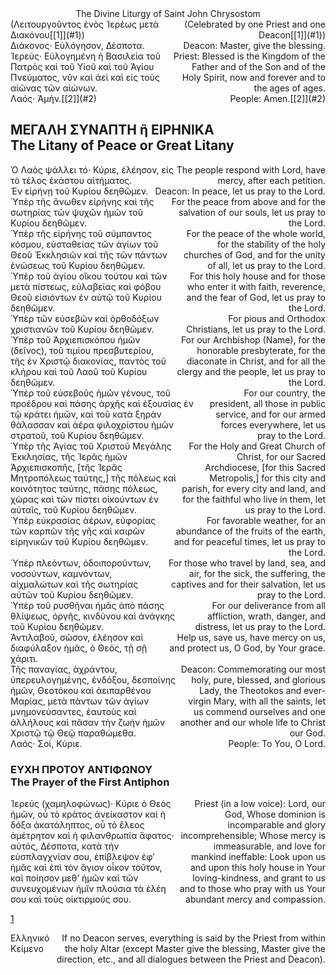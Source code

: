 <style>
.c {
  display: flex;
  justify-content: space-between;
}
.gr {
  text-align: left;
}
.en {
  text-align: right;
}
</style>

<center>
The Divine Liturgy of Saint John Chrysostom
</center>

<div class=c>
<span class=gr>(Λειτουργοῦντος ἑνὸς Ἱερέως μετὰ Διακόνου[[1]](#1))</span>
<span class=en>(Celebrated by one Priest and one Deacon[[1]](#1))</span>
</div>

<div class=c>
<span class=gr>Διάκονος· Εὐλόγησον, Δέσποτα.</span>
<span class=en>Deacon: Master, give the blessing.</span>
</div>

<div class=c>
<span class=gr>Ἱερεύς· Εὐλογημένη ἡ Βασιλεία τοῦ Πατρὸς καὶ τοῦ Υἱοῦ καὶ τοῦ Ἁγίου Πνεύματος, νῦν καὶ ἀεὶ καὶ εἰς τοὺς αἰῶνας τῶν αἰώνων.</span>
<span class=en>Priest: Blessed is the Kingdom of the Father and of the Son and of the Holy Spirit, now and forever and to the ages of ages.</span>
</div>

<div class=c>
<span class=gr>Λαός· Ἀμήν.[[2]](#2)</span>
<span class=en>People: Amen.[[2]](#2)</span>
</div>

<h2>ΜΕΓΑΛΗ ΣΥΝΑΠΤΗ ἢ ΕΙΡΗΝΙΚΑ<br>The Litany of Peace or Great Litany</h2>

<div class=c>
<span class=gr>Ὁ Λαὸς ψάλλει τό· Κύριε, ἐλέησον, εἰς τὸ τέλος ἑκάστου αἰτήματος.</span>
<span class=en>The people respond with Lord, have mercy, after each petition.</span>
</div>

<div class=c>
<span class=gr>Ἐν εἰρήνῃ τοῦ Κυρίου δεηθῶμεν.</span>
<span class=en>Deacon: In peace, let us pray to the Lord.</span>
</div>

<div class=c>
<span class=gr>Ὑπὲρ τῆς ἄνωθεν εἰρήνης καὶ τῆς σωτηρίας τῶν ψυχῶν ἡμῶν τοῦ Κυρίου δεηθῶμεν.</span>
<span class=en>For the peace from above and for the salvation of our souls, let us pray to the Lord.</span>
</div>

<div class=c>
<span class=gr>Ὑπὲρ τῆς εἰρήνης τοῦ σύμπαντος κόσμου, εὐσταθείας τῶν ἁγίων τοῦ Θεοῦ Ἐκκλησιῶν καὶ τῆς τῶν πάντων ἑνώσεως τοῦ Κυρίου δεηθῶμεν.</span>
<span class=en>For the peace of the whole world, for the stability of the holy churches of God, and for the unity of all, let us pray to the Lord.</span>
</div>

<div class=c>
<span class=gr>Ὑπὲρ τοῦ ἁγίου οἴκου τούτου καὶ τῶν μετὰ πίστεως, εὐλαβείας καὶ φόβου Θεοῦ εἰσιόντων ἐν αὐτῷ τοῦ Κυρίου δεηθῶμεν.</span>
<span class=en>For this holy house and for those who enter it with faith, reverence, and the fear of God, let us pray to the Lord.</span>
</div>

<div class=c>
<span class=gr>Ὑπὲρ τῶν εὐσεβῶν καὶ ὀρθοδόξων χριστιανῶν τοῦ Κυρίου δεηθῶμεν.</span>
<span class=en>For pious and Orthodox Christians, let us pray to the Lord.</span>
</div>

<div class=c>
<span class=gr>Ὑπὲρ τοῦ Ἀρχιεπισκόπου ἡμῶν (δεῖνος), τοῦ τιμίου πρεσβυτερίου, τῆς ἐν Χριστῷ διακονίας, παντὸς τοῦ κλήρου καὶ τοῦ Λαοῦ τοῦ Κυρίου δεηθῶμεν.</span>
<span class=en>For our Archbishop (Name), for the honorable presbyterate, for the diaconate in Christ, and for all the clergy and the people, let us pray to the Lord.</span>
</div>

<div class=c>
<span class=gr>Ὑπὲρ τοῦ εὐσεβοῦς ἡμῶν γένους, τοῦ προέδρου καὶ πάσης ἀρχῆς καὶ ἐξουσίας ἐν τῷ κράτει ἡμῶν, καὶ τοῦ κατὰ ξηρὰν θάλασσαν καὶ ἀέρα φιλοχρίστου ἡμῶν στρατοῦ, τοῦ Κυρίου δεηθῶμεν.</span>
<span class=en>For our country, the president, all those in public service, and for our armed forces everywhere, let us pray to the Lord.</span>
</div>

<div class=c>
<span class=gr>Ὑπὲρ τῆς Ἁγίας τοῦ Χριστοῦ Μεγάλης Ἐκκλησίας, τῆς Ἱερᾶς ἡμῶν Ἀρχιεπισκοπῆς, [τῆς Ἱερᾶς Μητροπόλεως ταύτης,] τῆς πόλεως καὶ κοινότητος ταύτης, πάσης πόλεως, χώρας καὶ τῶν πίστει οἰκούντων ἐν αὐταῖς, τοῦ Κυρίου δεηθῶμεν.</span>
<span class=en>For the Holy and Great Church of Christ, for our Sacred Archdiocese, [for this Sacred Metropolis,] for this city and parish, for every city and land, and for the faithful who live in them, let us pray to the Lord.</span>
</div>

<div class=c>
<span class=gr>Ὑπὲρ εὐκρασίας ἀέρων, εὐφορίας τῶν καρπῶν τῆς γῆς καὶ καιρῶν εἰρηνικῶν τοῦ Κυρίου δεηθῶμεν.</span>
<span class=en>For favorable weather, for an abundance of the fruits of the earth, and for peaceful times, let us pray to the Lord.</span>
</div>

<div class=c>
<span class=gr>Ὑπὲρ πλεόντων, ὁδοιπορούντων, νοσούντων, καμνόντων, αἰχμαλώτων καὶ τῆς σωτηρίας αὐτῶν τοῦ Κυρίου δεηθῶμεν.</span>
<span class=en>For those who travel by land, sea, and air, for the sick, the suffering, the captives and for their salvation, let us pray to the Lord.</span>
</div>

<div class=c>
<span class=gr>Ὑπὲρ τοῦ ρυσθῆναι ἡμᾶς ἀπὸ πάσης θλίψεως, ὀργῆς, κινδύνου καὶ ἀνάγκης τοῦ Κυρίου δεηθῶμεν.</span>
<span class=en>For our deliverance from all affliction, wrath, danger, and distress, let us pray to the Lord.</span>
</div>

<div class=c>
<span class=gr>Ἀντιλαβοῦ, σῶσον, ἐλέησον καὶ διαφύλαξον ἡμᾶς, ὁ Θεός, τῇ σῇ χάριτι.</span>
<span class=en>Help us, save us, have mercy on us, and protect us, O God, by Your grace.</span>
</div>

<div class=c>
<span class=gr>Τῆς παναγίας, ἀχράντου, ὑπερευλογημένης, ἐνδόξου, δεσποίνης ἡμῶν, Θεοτόκου καὶ ἀειπαρθένου Μαρίας, μετὰ πάντων τῶν ἁγίων μνημονεύσαντες, ἑαυτοὺς καὶ ἀλλήλους καὶ πᾶσαν τὴν ζωὴν ἡμῶν Χριστῷ τῷ Θεῷ παραθώμεθα.</span>
<span class=en>Deacon: Commemorating our most holy, pure, blessed, and glorious Lady, the Theotokos and ever-virgin Mary, with all the saints, let us commend ourselves and one another and our whole life to Christ our God.</span>
</div>

<div class=c>
<span class=gr>Λαός· Σοί, Κύριε.</span>
<span class=en>People: To You, O Lord.</span>
</div>

<h3>ΕΥΧΗ ΠΡΟΤΟΥ ΑΝΤΙΦΩΝΟΥ<br>The Prayer of the First Antiphon</h3>

<div class=c>
<span class=gr>Ἱερεύς (χαμηλοφώνως)· Κύριε ὁ Θεὸς ἡμῶν, οὗ τὸ κράτος ἀνείκαστον καὶ ἡ δόξα ἀκατάληπτος, οὗ τὸ ἔλεος ἀμέτρητον καὶ ἡ φιλανθρωπία ἄφατος· αὐτός, Δέσποτα, κατὰ τὴν εὐσπλαγχνίαν σου, ἐπίβλεψον ἐφ’ ἡμᾶς καὶ ἐπὶ τὸν ἅγιον οἶκον τοῦτον, καὶ ποίησον μεθ’ ἡμῶν καὶ τῶν συνευχομένων ἡμῖν πλούσια τὰ ἐλέη σου καὶ τοὺς οἰκτιρμούς σου.</span>
<span class=en>Priest (in a low voice): Lord, our God, Whose dominion is incomparable and glory incomprehensible; Whose mercy is immeasurable, and love for mankind ineffable: Look upon us and upon this holy house in Your loving-kindness, and grant to us and to those who pray with us Your abundant mercy and compassion.</span>
</div>

<div class=c>
<span class=gr></span>
<span class=en></span>
</div>

<div class=c>
<span class=gr></span>
<span class=en></span>
</div>

<div class=c>
<span class=gr></span>
<span class=en></span>
</div>

[1](#1)

<div class=c>
<span class=gr>Ελληνικό Κείμενο</span>
<span class=en>If no Deacon serves, everything is said by the Priest from within the holy Altar (except Master give the blessing, Master give the direction, etc., and all dialogues between the Priest and Deacon).</span>
</div>
